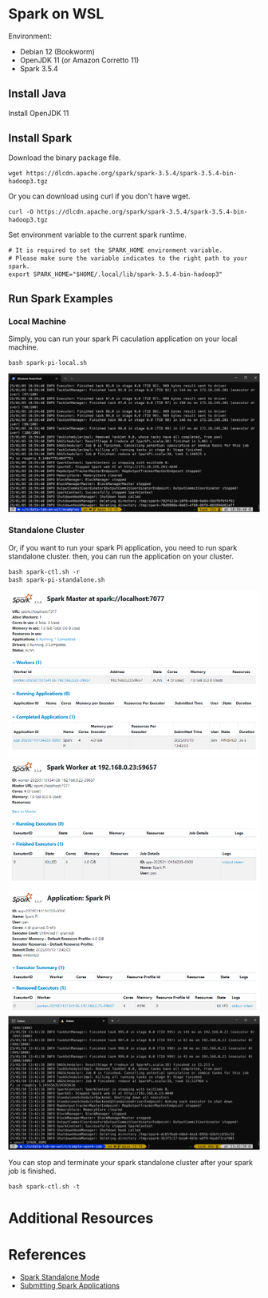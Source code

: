 # Spark on WSL
Environment:
- Debian 12 (Bookworm)
- OpenJDK 11 (or Amazon Corretto 11)
- Spark 3.5.4

## Install Java
Install OpenJDK 11

## Install Spark
Download the binary package file.
```
wget https://dlcdn.apache.org/spark/spark-3.5.4/spark-3.5.4-bin-hadoop3.tgz
```
Or you can download using curl if you don't have wget.
```
curl -O https://dlcdn.apache.org/spark/spark-3.5.4/spark-3.5.4-bin-hadoop3.tgz
```
Set environment variable to the current spark runtime.
```
# It is required to set the SPARK_HOME environment variable.
# Please make sure the variable indicates to the right path to your spark.
export SPARK_HOME="$HOME/.local/lib/spark-3.5.4-bin-hadoop3"
```

## Run Spark Examples
### Local Machine
Simply, you can run your spark Pi caculation application on your local machine.
```
bash spark-pi-local.sh
```
![wsl-spark-pi-example-local](../../images/wsl-spark-pi-example-local.png)

### Standalone Cluster
Or, if you want to run your spark Pi application, you need to run spark standalone cluster. then, you can run the application on your cluster.
```
bash spark-ctl.sh -r
bash spark-pi-standalone.sh
```

![wsl-spark-standalone-master-web-ui](../../images/wsl-spark-standalone-master-web-ui.png)
![wsl-spark-standalone-worker-details-web](../../images/wsl-spark-standalone-worker-details-web.png)
![wsl-spark-standalone-app-details-web](../../images/wsl-spark-standalone-app-details-web.png)
![wsl-spark-standalone-pi-example-stdout](../../images/wsl-spark-standalone-pi-example-stdout.png)

You can stop and terminate your spark standalone cluster after your spark job is finished.
```
bash spark-ctl.sh -t
```

# Additional Resources

# References
- [Spark Standalone Mode](https://spark.apache.org/docs/latest/spark-standalone.html)
- [Submitting Spark Applications](https://spark.apache.org/docs/latest/submitting-applications.html)
